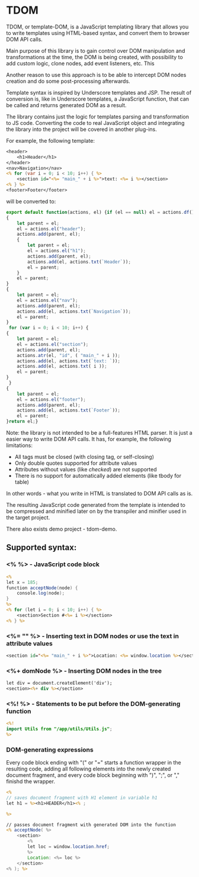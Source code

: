 # TDOM

TDOM, or template-DOM, is a JavaScript templating library that allows you to write templates using HTML-based syntax, and convert them to browser DOM API calls.

Main purpose of this library is to gain control over DOM manipulation and transformations at the time, the DOM is being created, with possibility to add custom logic, clone nodes, add event listeners, etc. This 

Another reason to use this approach is to be able to intercept DOM nodes creation and do some post-processing afterwards.

Template syntax is inspired by Underscore templates and JSP. The result of conversion is, like in Underscore templates, a JavaScript function, that can be called and returns generated DOM as a result. 

The library contains just the logic for templates parsing and transformation to JS code. Converting the code to real JavaScript object and integrating the library into the project will be covered in another plug-ins.

For example, the following template:

```jsp
<header>
	<h1>Header</h1>
</header>
<nav>Navigation</nav>
<% for (var i = 0; i < 10; i++) { %>
    <section id="<%= "main_" + i %>">text: <%= i %></section>
<% } %>
<footer>Footer</footer>
```

will be converted to:

```js
export default function(actions, el) {if (el == null) el = actions.df();
{
	let parent = el;
	el = actions.el("header");
	actions.add(parent, el);
	{
		let parent = el;
		el = actions.el("h1");
		actions.add(parent, el);
		actions.add(el, actions.txt(`Header`));
		el = parent;
	}
	el = parent;
}
{
	let parent = el;
	el = actions.el("nav");
	actions.add(parent, el);
	actions.add(el, actions.txt(`Navigation`));
	el = parent;
}
 for (var i = 0; i < 10; i++) { 
{
	let parent = el;
	el = actions.el("section");
	actions.add(parent, el);
	actions.atr(el, "id", ( "main_" + i ));
	actions.add(el, actions.txt(`text: `));
	actions.add(el, actions.txt( i ));
	el = parent;
}
 } 
{
	let parent = el;
	el = actions.el("footer");
	actions.add(parent, el);
	actions.add(el, actions.txt(`Footer`));
	el = parent;
}return el;}
```

Note: the library is not intended to be a full-features HTML parser. It is just a easier way to write DOM API calls. It has, for example, the following limitations:

- All tags must be closed (with closing tag, or self-closing)
- Only double quotes supported for attribute values
- Attributes without values (like *checked*) are not supported
- There is no support for automatically added elements (like tbody for table)

In other words - what you write in HTML is translated to DOM API calls as is.

The resulting JavaScript code generated from the template is intended to be compressed and minified later on by the transpiler and minifier used in the target project.

There also exists demo project - tdom-demo.


## Supported syntax:

### <% %> - JavaScript code block
```jsp
<%
let x = 185;
function acceptNode(node) {
    console.log(node);
}
%>
<% for (let i = 0; i < 10; i++) { %>
    <section>Section #<%= i %></section>
<% } %>
```

### <%= "" %> - Inserting text in DOM nodes or use the text in attribute values
```jsp
<section id="<%= "main_" + i %>">Location: <%= window.location %></section>
```

### <%+ domNode %> - Inserting DOM nodes in the tree
```jsp
let div = document.createElement('div');
<section><%+ div %></section>
```

### <%! %> - Statements to be put before the DOM-generating function
```jsp
<%!
import Utils from "/app/utils/Utils.js";
%>
```

### DOM-generating expressions

Every code block ending with "(" or "=" starts a function wrapper in the resulting code, adding all following elements into the newly created document fragment, and every code block beginning with ")", ";", or "," finishd the wrapper.

```jsp
<%
// saves document fragment with H1 element in variable h1
let h1 = %><h1>HEADER</h1><% ;

%>

// passes document fragment with generated DOM into the function
<% acceptNode( %>
    <section>
	    <%
	    let loc = window.location.href;
	    %>
	    Location: <%= loc %>
    </section>
<% ); %>
```

